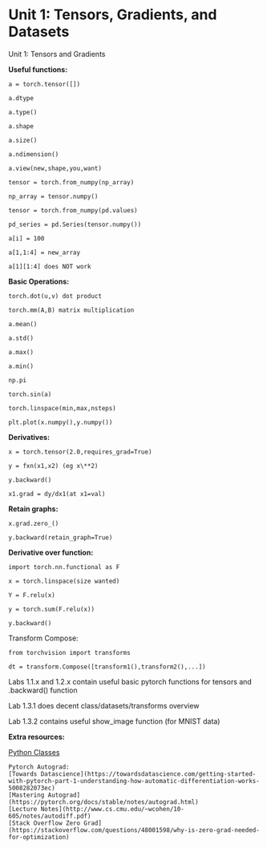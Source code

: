 # Unit 1: Tensors, Gradients, and Datasets

Unit 1: Tensors and Gradients
  
  **Useful functions:**
  
    a = torch.tensor([])
    
    a.dtype
    
    a.type()
    
    a.shape
    
    a.size()
    
    a.ndimension()
    
    a.view(new,shape,you,want)
    
    tensor = torch.from_numpy(np_array)
    
    np_array = tensor.numpy()
    
    tensor = torch.from_numpy(pd.values)
    
    pd_series = pd.Series(tensor.numpy())
    
    a[i] = 100
    
    a[1,1:4] = new_array
    
    a[1][1:4] does NOT work
    
  **Basic Operations:**
  
    torch.dot(u,v) dot product
    
    torch.mm(A,B) matrix multiplication
    
    a.mean()
    
    a.std()
    
    a.max()
    
    a.min()
    
    np.pi
    
    torch.sin(a)
    
    torch.linspace(min,max,nsteps)
    
    plt.plot(x.numpy(),y.numpy())
    
  **Derivatives:**
  
    x = torch.tensor(2.0,requires_grad=True)
    
    y = fxn(x1,x2) (eg x\**2)
    
    y.backward()
    
    x1.grad = dy/dx1(at x1=val)
    
  **Retain graphs:**
  
    x.grad.zero_()
    
    y.backward(retain_graph=True)
      
  **Derivative over function:**
  
    import torch.nn.functional as F
    
    x = torch.linspace(size wanted)
    
    Y = F.relu(x)
    
    y = torch.sum(F.relu(x))
    
    y.backward()
      
   Transform Compose:
   
    from torchvision import transforms
    
    dt = transform.Compose([transform1(),transform2(),...])
    
    
  Labs 1.1.x and 1.2.x contain useful basic pytorch functions for tensors and .backward() function
  
  Lab 1.3.1 does decent class/datasets/transforms overview
  
  Lab 1.3.2 contains useful show_image function (for MNIST data)
  
  **Extra resources:**
  
   [Python Classes](https://docs.python.org/3/tutorial/classes.html)
  
    Pytorch Autograd: 
    [Towards Datascience](https://towardsdatascience.com/getting-started-with-pytorch-part-1-understanding-how-automatic-differentiation-works-5008282073ec)
    [Mastering Autograd](https://pytorch.org/docs/stable/notes/autograd.html)
    [Lecture Notes](http://www.cs.cmu.edu/~wcohen/10-605/notes/autodiff.pdf)
    [Stack Overflow Zero Grad](https://stackoverflow.com/questions/48001598/why-is-zero-grad-needed-for-optimization)
  
